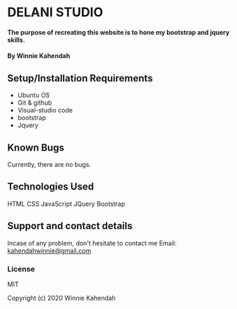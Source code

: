 # DELANI STUDIO
#### The purpose of recreating this website is to hone my bootstrap and jquery skills.
#### By Winnie Kahendah
## Setup/Installation Requirements
* Ubuntu OS
* Git & github
* Visual-studio code
* bootstrap
* Jquery
## Known Bugs
Currently, there are no bugs.
## Technologies Used
HTML
CSS
JavaScript
JQuery
Bootstrap
## Support and contact details
Incase of any problem, don't hesitate to contact me Email: kahendahwinnie@gmail.com
### License
MIT

Copyright (c) 2020 Winnie Kahendah
  

